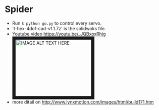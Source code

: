 # Spider

* Run `$ python go.py` to control every servo.
* 't-hex-4dof-cad-v1.1.7z' is the solidwoks file.
* Youtube video https://youtu.be/_JQBxoxRhjg <a href="http://www.youtube.com/watch?feature=player_embedded&v=WkZyevzvqoY
" target="_blank"><img src="http://img.youtube.com/vi/WkZyevzvqoY/0.jpg" 
alt="IMAGE ALT TEXT HERE" width="240" height="180" border="10" /></a>
* more ditail on http://www.lynxmotion.com/images/html/build171.htm


